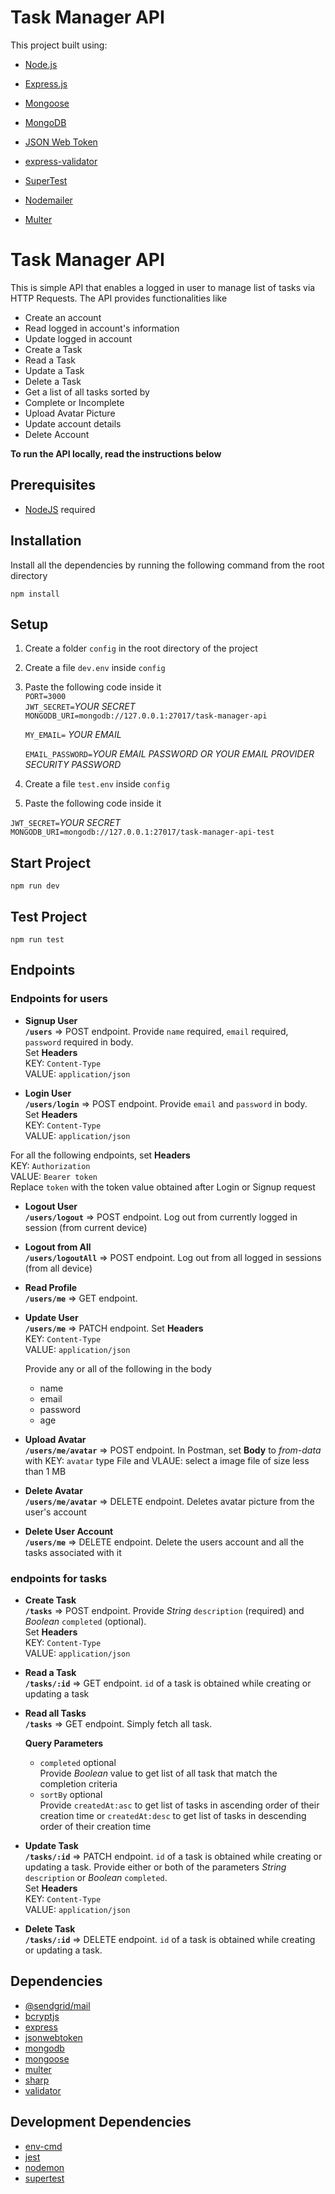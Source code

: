 # Task Manager API


This project built using:
- [Node.js](https://nodejs.org/en/)
- [Express.js](https://expressjs.com/)
- [Mongoose](https://mongoosejs.com/)
- [MongoDB](https://www.mongodb.com/)
- [JSON Web Token](https://jwt.io/)
- [express-validator](https://express-validator.github.io/docs/)
- [SuperTest](https://www.npmjs.com/package/supertest)

- [Nodemailer](https://nodemailer.com/about/)
- [Multer](https://www.npmjs.com/package/multer)



# Task Manager API

This is simple API that enables a logged in user to manage list of tasks via HTTP Requests. The API provides functionalities like
* Create an account
* Read logged in account's information
* Update logged in account
* Create a Task
* Read a Task
* Update a Task
* Delete a Task
* Get a list of all tasks sorted by
* Complete or Incomplete
* Upload Avatar Picture
* Update account details
* Delete Account  
 

**To run the API locally, read the instructions below**

## Prerequisites
* [NodeJS](https://nodejs.org/) required  



## Installation
Install all the dependencies by running the following command from the root directory  

`npm install`
## Setup
1. Create a folder `config` in the root directory of the project  
1. Create a file `dev.env` inside `config`  
1. Paste the following code inside it  
`PORT=3000`    
`JWT_SECRET=`_YOUR SECRET_  
`MONGODB_URI=mongodb://127.0.0.1:27017/task-manager-api`

   `MY_EMAIL=` _YOUR EMAIL_

    `EMAIL_PASSWORD=`_YOUR EMAIL PASSWORD OR YOUR EMAIL PROVIDER SECURITY PASSWORD_

1. Create a file `test.env` inside `config`  
1. Paste the following code inside it 
 
`JWT_SECRET=`_YOUR SECRET_  
`MONGODB_URI=mongodb://127.0.0.1:27017/task-manager-api-test` 
## Start Project
`npm run dev`
## Test Project 
`npm run test`
## Endpoints
### Endpoints for users
* **Signup User**  
**`/users`** => POST endpoint. Provide `name` required, `email` required, `password` required in body.  
Set **Headers**  
KEY: `Content-Type`  
VALUE: `application/json`

* **Login User**  
**`/users/login`** => POST endpoint. Provide `email` and `password` in body.  
Set **Headers**  
KEY: `Content-Type`  
VALUE: `application/json`

For all the following endpoints, set **Headers**  
KEY: `Authorization`  
VALUE: `Bearer token`  
Replace `token` with the token value obtained after Login or Signup request

* **Logout User**  
**`/users/logout`** => POST endpoint. Log out from currently logged in session (from current device)

* **Logout from All**  
**`/users/logoutAll`** => POST endpoint. Log out from all logged in sessions (from all device)

* **Read Profile**  
**`/users/me`** => GET endpoint.

* **Update User**  
**`/users/me`** => PATCH endpoint. Set **Headers**  
KEY: `Content-Type`  
VALUE: `application/json`  

  Provide any or all of the following in the body
    * name
    * email
    * password
    * age  



* **Upload Avatar**  
**`/users/me/avatar`** => POST endpoint. In Postman, set **Body** to _from-data_ with KEY: `avatar` type File and VLAUE: select a image file of size less than 1 MB
* **Delete Avatar**  
**`/users/me/avatar`** => DELETE endpoint. Deletes avatar picture from the user's account

* **Delete User Account**  
**`/users/me`** => DELETE endpoint. Delete the users account and all the tasks associated with it

### endpoints for tasks
* **Create Task**  
**`/tasks`** => POST endpoint. Provide _String_ `description` (required) and _Boolean_ `completed` (optional).  
Set **Headers**  
KEY: `Content-Type`  
VALUE: `application/json`

* **Read a Task**  
**`/tasks/:id`** => GET endpoint. `id` of a task is obtained while creating or updating a task  

* **Read all Tasks**  
**`/tasks`** => GET endpoint. Simply fetch all task.  

  **Query Parameters**
  * `completed` optional   
   Provide _Boolean_ value to get list of all task that match the completion criteria
  * `sortBy` optional  
   Provide `createdAt:asc` to get list of tasks in ascending order of their creation time or `createdAt:desc` to get list 
   of tasks in descending order of their creation time  
  

* **Update Task**  
**`/tasks/:id`** => PATCH endpoint.  `id` of a task is obtained while creating or updating a task. Provide either or both of the parameters _String_ `description` or _Boolean_ `completed`.  
Set **Headers**  
KEY: `Content-Type`  
VALUE: `application/json`

* **Delete Task**  
**`/tasks/:id`** => DELETE endpoint. `id` of a task is obtained while creating or updating a task.
## Dependencies
* [@sendgrid/mail](https://sendgrid.com/)
* [bcryptjs](https://www.npmjs.com/package/bcryptjs)
* [express](https://www.npmjs.com/package/express)
* [jsonwebtoken](https://www.npmjs.com/package/jsonwebtoken)
* [mongodb](https://www.npmjs.com/package/mongodb)
* [mongoose](https://www.npmjs.com/package/mongoose)
* [multer](https://www.npmjs.com/package/multer)
* [sharp](https://www.npmjs.com/package/sharp)
* [validator](https://www.npmjs.com/package/validator)

## Development Dependencies
* [env-cmd](https://www.npmjs.com/package/env-cmd)
* [jest](https://www.npmjs.com/package/jest)
* [nodemon](https://www.npmjs.com/package/nodemon)
* [supertest](https://www.npmjs.com/package/supertest)
